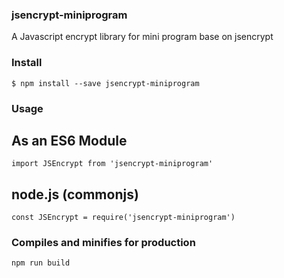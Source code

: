 ### jsencrypt-miniprogram
A Javascript encrypt library for mini program base on jsencrypt

### Install
```shell
$ npm install --save jsencrypt-miniprogram
```

### Usage
## As an ES6 Module
```
import JSEncrypt from 'jsencrypt-miniprogram'
```
## node.js (commonjs)
```
const JSEncrypt = require('jsencrypt-miniprogram')
```

### Compiles and minifies for production
```
npm run build
```
